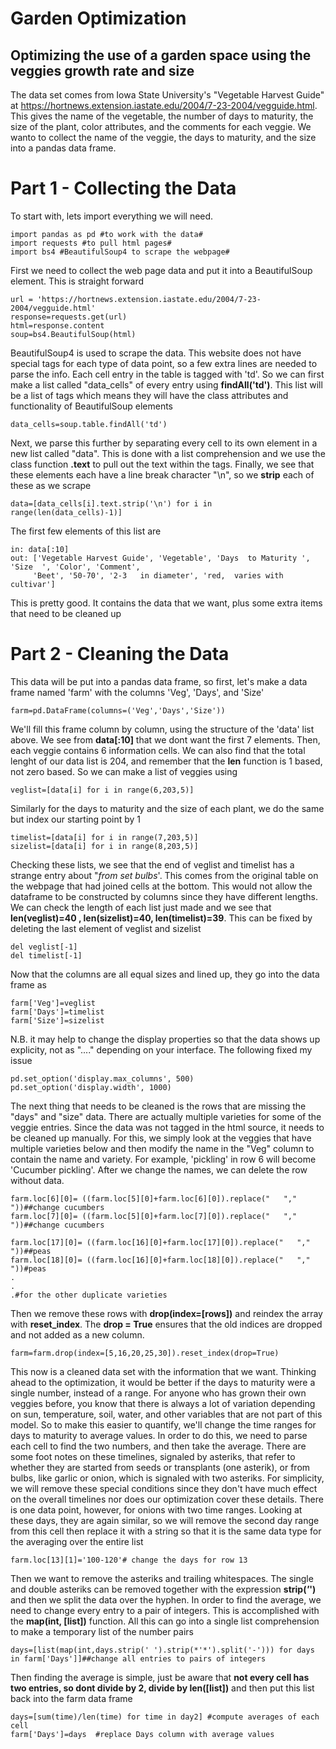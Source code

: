 # Garden Optimization
## Optimizing the use of a garden space using the veggies growth rate and size


The data set comes from Iowa State University's "Vegetable Harvest Guide" at https://hortnews.extension.iastate.edu/2004/7-23-2004/vegguide.html.  This gives the name of the vegetable, the number of days to maturity, the size of the plant, color attributes, and the comments for each veggie.  We wanto to collect the name of the veggie, the days to maturity, and the size into a pandas data frame.

# Part 1 - Collecting the Data
To start with, lets import everything we will need.
```
import pandas as pd #to work with the data#
import requests #to pull html pages#
import bs4 #BeautifulSoup4 to scrape the webpage#
```
First we need to collect the web page data and put it into a BeautifulSoup element.  This is straight forward
```
url = 'https://hortnews.extension.iastate.edu/2004/7-23-2004/vegguide.html'
response=requests.get(url)
html=response.content
soup=bs4.BeautifulSoup(html)
``` 

BeautifulSoup4 is used to scrape the data.  This website does not have special tags for each type of data point, so a few extra lines are needed to parse the info. Each cell entry in the table is tagged with 'td'.  So we can first make a list called "data_cells" of every entry using **findAll('td')**.  This list will be a list of tags which means they will have the class attributes and functionality of BeautifulSoup elements
```
data_cells=soup.table.findAll('td')
```
Next, we parse this further by separating every cell to its own element in a new list called "data".  This is done with a list comprehension and we use the class function **.text** to pull out the text within the tags.  Finally, we see that these elements each have a line break character "\n", so we **strip** each of these as we scrape
```
data=[data_cells[i].text.strip('\n') for i in range(len(data_cells)-1)]
```
The first few elements of this list are
```
in: data[:10]
out: ['Vegetable Harvest Guide', 'Vegetable', 'Days  to Maturity ', 'Size  ', 'Color', 'Comment', 
     'Beet', '50-70', '2-3   in diameter', 'red,  varies with cultivar']
```
This is pretty good. It contains the data that we want, plus some extra items that need to be cleaned up

# Part 2 - Cleaning the Data
This data will be put into a pandas data frame, so first, let's make a data frame named 'farm' with the columns 'Veg', 'Days', and 'Size'
```
farm=pd.DataFrame(columns=('Veg','Days','Size'))
```
We'll fill this frame column by column, using the structure of the 'data' list above.  We see from **data[:10]** that we dont want the first 7 elements.  Then, each veggie contains 6 information cells.  We can also find that the total lenght of our data list is 204, and remember that the **len** function is 1 based, not zero based.  So we can make a list of veggies using
```
veglist=[data[i] for i in range(6,203,5)]
```
Similarly for the days to maturity and the size of each plant, we do the same but index our starting point by 1 
```
timelist=[data[i] for i in range(7,203,5)]
sizelist=[data[i] for i in range(8,203,5)]
```
Checking these lists, we see that the end of veglist and timelist has a strange entry about "*from set bulbs*'.  This comes from the original table on the webpage that had joined cells at the bottom.  This would not allow the dataframe to be constructed by columns since they have different lengths.  We can check the length of each list just made and we see that **len(veglist)=40 , len(sizelist)=40, len(timelist)=39**.  This can be fixed by deleting the last element of veglist and sizelist 
```
del veglist[-1]
del timelist[-1]
```
Now that the columns are all equal sizes and lined up, they go into the data frame as
```
farm['Veg']=veglist
farm['Days']=timelist
farm['Size']=sizelist
```
N.B.  it may help to change the display properties so that the data shows up explicity, not as "...." depending on your interface.  The following fixed my issue
```
pd.set_option('display.max_columns', 500)
pd.set_option('display.width', 1000)
```
The next thing that needs to be cleaned is the rows that are missing the "days" and "size" data.  There are actually multiple varieties for some of the veggie entries.  Since the data was not tagged in the html source, it needs to be cleaned up manually.  For this, we simply look at the veggies that have multiple varieties below and then modify the name in the "Veg" column to contain the name and variety.  For example, 'pickling' in row 6 will become 'Cucumber pickling'.  After we change the names, we can delete the row without data.  
```
farm.loc[6][0]= ((farm.loc[5][0]+farm.loc[6][0]).replace("   "," "))##change cucumbers
farm.loc[7][0]= ((farm.loc[5][0]+farm.loc[7][0]).replace("   "," "))##change cucumbers

farm.loc[17][0]= ((farm.loc[16][0]+farm.loc[17][0]).replace("   "," "))##peas
farm.loc[18][0]= ((farm.loc[16][0]+farm.loc[18][0]).replace("   "," "))#peas
.
.
.#for the other duplicate varieties
```
Then we remove these rows with **drop(index=[rows])** and reindex the array with **reset_index**.  The **drop = True** ensures that the old indices are dropped and not added as a new column.
```
farm=farm.drop(index=[5,16,20,25,30]).reset_index(drop=True)
```
This now is a cleaned data set with the information that we want.  Thinking ahead to the optimization, it would be better if the days to maturity were a single number, instead of a range.  For anyone who has grown their own veggies before, you know that there is always a lot of variation depending on sun, temperature, soil, water, and other variables that are not part of this model.  So to make this easier to quantify, we'll change the time ranges for days to maturity to average values. In order to do this, we need to parse each cell to find the two numbers, and then take the average.  There are some foot notes on these timelines, signaled by asteriks, that refer to whether they are started from seeds or transplants (one asterik), or from bulbs, like garlic or onion, which is signaled with two asteriks.  For simplicity, we will remove these special conditions since they don't have much effect on the overall timelines nor does our optimization cover these details.  There is one data point, however, for onions with two time ranges.  Looking at these days, they are again similar, so we will remove the second day range from this cell then replace it with a string so that it is the same data type for the averaging over the entire list
```
farm.loc[13][1]='100-120'# change the days for row 13
```
Then we want to remove the asteriks and trailing whitespaces.  The single and double asteriks can be removed together with the expression **strip(*'*')**  and then we split the data over the hyphen. In order to find the average, we need to change every entry to a pair of integers.  This is accomplished with the **map(int, [list])** function. All this can go into a single list comprehension to make a temporary list of the number pairs 
```
days=[list(map(int,days.strip(' ').strip(*'*').split('-'))) for days in farm['Days']]##change all entries to pairs of integers
```
Then finding the average is simple, just be aware that **not every cell has two entries, so dont divide by 2, divide by len([list])** and then put this list back into the farm data frame
```
days=[sum(time)/len(time) for time in day2] #compute averages of each cell
farm['Days']=days  #replace Days column with average values
```
